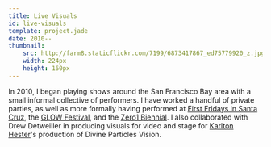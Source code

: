 ```yaml
---
title: Live Visuals
id: live-visuals
template: project.jade
date: 2010--
thumbnail:
    src: http://farm8.staticflickr.com/7199/6873417867_ed75779920_z.jpg
    width: 224px
    height: 160px
---
```


In 2010, I began playing shows around the San Francisco Bay area with a small informal collective of performers. I have worked a handful of private parties, as well as more formally having performed at [First Fridays in Santa Cruz](http://www.felixkulpa.com/2011_andthentherewaslight.html), the [GLOW Festival](http://www.youtube.com/watch?v=k3rp5W7i7Ho), and the [Zero1 Biennial](http://www.zero1biennial.org/). I also collaborated with Drew Detweiller in producing visuals for video and stage for [Karlton Hester](http://www.drewdetweiler.com/31930/323475/gallery/divine-particles)'s production of Divine Particles Vision.
